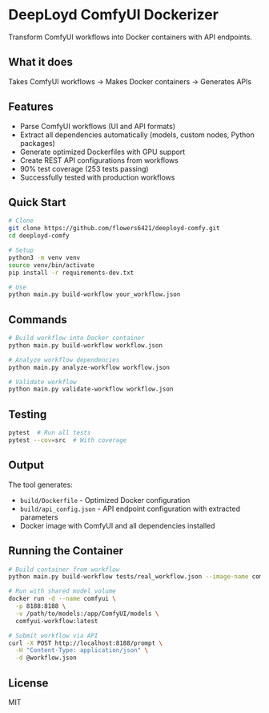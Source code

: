 # DeepLoyd ComfyUI Dockerizer

Transform ComfyUI workflows into Docker containers with API endpoints.

## What it does

Takes ComfyUI workflows → Makes Docker containers → Generates APIs

## Features

- Parse ComfyUI workflows (UI and API formats)
- Extract all dependencies automatically (models, custom nodes, Python packages)
- Generate optimized Dockerfiles with GPU support
- Create REST API configurations from workflows
- 90% test coverage (253 tests passing)
- Successfully tested with production workflows

## Quick Start

```bash
# Clone
git clone https://github.com/flowers6421/deeployd-comfy.git
cd deeployd-comfy

# Setup
python3 -m venv venv
source venv/bin/activate
pip install -r requirements-dev.txt

# Use
python main.py build-workflow your_workflow.json
```

## Commands

```bash
# Build workflow into Docker container
python main.py build-workflow workflow.json

# Analyze workflow dependencies
python main.py analyze-workflow workflow.json

# Validate workflow
python main.py validate-workflow workflow.json
```

## Testing

```bash
pytest  # Run all tests
pytest --cov=src  # With coverage
```

## Output

The tool generates:
- `build/Dockerfile` - Optimized Docker configuration
- `build/api_config.json` - API endpoint configuration with extracted parameters
- Docker image with ComfyUI and all dependencies installed

## Running the Container

```bash
# Build container from workflow
python main.py build-workflow tests/real_workflow.json --image-name comfyui-workflow --tag latest

# Run with shared model volume
docker run -d --name comfyui \
  -p 8188:8188 \
  -v /path/to/models:/app/ComfyUI/models \
  comfyui-workflow:latest

# Submit workflow via API
curl -X POST http://localhost:8188/prompt \
  -H "Content-Type: application/json" \
  -d @workflow.json
```

## License

MIT
